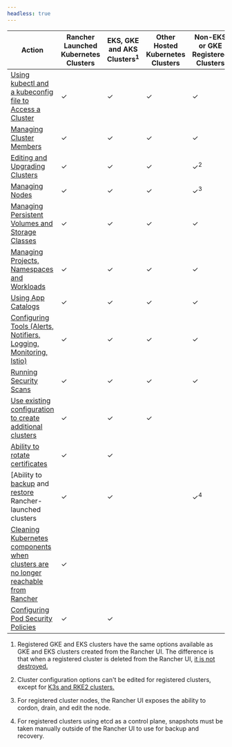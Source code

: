 ```yaml
---
headless: true
---
```



| Action | Rancher Launched Kubernetes Clusters |  EKS, GKE and AKS Clusters<sup>1</sup> | Other Hosted Kubernetes Clusters | Non-EKS or GKE Registered Clusters |
| --- | --- | ---| ---|----|
| [Using kubectl and a kubeconfig file to Access a Cluster]({{<baseurl>}}/rancher/v2.6/en/cluster-admin/cluster-access/kubectl/) | ✓ | ✓ | ✓ | ✓ |
| [Managing Cluster Members]({{<baseurl>}}/rancher/v2.6/en/cluster-admin/cluster-access/cluster-members/) | ✓ | ✓ | ✓ | ✓ |
| [Editing and Upgrading Clusters]({{<baseurl>}}/rancher/v2.6/en/cluster-admin/editing-clusters/) | ✓ | ✓ | ✓ | ✓<sup>2</sup> |
| [Managing Nodes]({{<baseurl>}}/rancher/v2.6/en/cluster-admin/nodes) | ✓ | ✓ | ✓ | ✓<sup>3</sup> |
| [Managing Persistent Volumes and Storage Classes]({{<baseurl>}}/rancher/v2.6/en/cluster-admin/volumes-and-storage/) | ✓ | ✓ | ✓ | ✓ |
| [Managing Projects, Namespaces and Workloads]({{<baseurl>}}/rancher/v2.6/en/cluster-admin/projects-and-namespaces/) | ✓ | ✓ | ✓ | ✓ |
| [Using App Catalogs]({{<baseurl>}}/rancher/v2.6/en/catalog/) | ✓ | ✓ | ✓ | ✓ |
| [Configuring Tools (Alerts, Notifiers, Logging, Monitoring, Istio)]({{<baseurl>}}/rancher/v2.6/en/cluster-admin/tools/) | ✓ | ✓ | ✓ | ✓ |
| [Running Security Scans]({{<baseurl>}}/rancher/v2.6/en/security/security-scan/) | ✓ | ✓ | ✓ | ✓ |
| [Use existing configuration to create additional clusters]({{<baseurl>}}/rancher/v2.6/en/cluster-admin/cloning-clusters/)| ✓ | ✓ | ✓ | |
| [Ability to rotate certificates]({{<baseurl>}}/rancher/v2.6/en/cluster-admin/certificate-rotation/) | ✓ | ✓  |  | |
| [Ability to [backup]({{<baseurl>}}/rancher/v2.5/en/cluster-admin/backing-up-etcd/) and [restore]({{<baseurl>}}/rancher/v2.5/en/cluster-admin/restoring-etcd/) Rancher-launched clusters | ✓ | ✓ |  | ✓<sup>4</sup> |
| [Cleaning Kubernetes components when clusters are no longer reachable from Rancher]({{<baseurl>}}/rancher/v2.6/en/cluster-admin/cleaning-cluster-nodes/) | ✓ | | | |
| [Configuring Pod Security Policies]({{<baseurl>}}/rancher/v2.6/en/cluster-admin/pod-security-policy/) | ✓ | ✓ |  ||

1. Registered GKE and EKS clusters have the same options available as GKE and EKS clusters created from the Rancher UI. The  difference is that when a registered cluster is deleted from the Rancher UI, [it is not destroyed.]({{<baseurl>}}/rancher/v2.5/en/cluster-provisioning/registered-clusters/#additional-features-for-registered-eks-and-gke-clusters)

2. Cluster configuration options can't be edited for registered clusters, except for [K3s and RKE2 clusters.]({{<baseurl>}}/rancher/v2.5/en/cluster-provisioning/imported-clusters/)

3. For registered cluster nodes, the Rancher UI exposes the ability to cordon, drain, and edit the node.

4. For registered clusters using etcd as a control plane, snapshots must be taken manually outside of the Rancher UI to use for backup and recovery.
